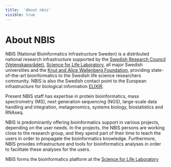 ```yaml
---
title:  'About nbis'
visible: true
---
```

    

# About NBIS

NBIS (National Bioinformatics Infrastructure Sweden) is a distributed national research infrastructure supported by the [Swedish Research Council (Vetenskapsrådet)](<http://www.vr.se>), [Science for Life Laboratory](<https://www.scilifelab.se>), all major Swedish universities and the [Knut and Alice Wallenberg Foundation](<https://www.wallenberg.com/kaw/en>), providing state-of-the-art bioinformatics to the Swedish life science researchers community. NBIS is also the Swedish contact point to the European infrastructure for biological information [ELIXIR](<https://www.elixir-europe.org>).

Present NBIS staff has expertise in protein bioinformatics, mass spectrometry (MS), next generation sequencing (NGS), large-scale data handling and integration, metagenomics, systems biology, biostatistics and RNAseq.

NBIS is predominantly offering bioinformatics support in various projects, depending on the user needs. In the projects, the NBIS persons are working close to the research group, and they spend part of their time to teach the users in order to propagate the bioinformatics knowledge. Furthermore, NBIS provides infrastructure and tools for bioinformatics analyses in order to facilitate these analyses for the users.

NBIS forms the bioinformatics platform at the [Science for Life Laboratory](<https://www.scilifelab.se>)
